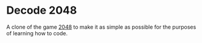 Decode 2048
===========

A clone of the game [2048](https://github.com/gabrielecirulli/2048) to make it as simple as possible for the purposes of learning how to code.
